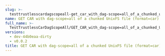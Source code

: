 ```yaml
---
slug: >-
  testtrustlesscardagscopeall-get_car_with_dag-scope=all_of_a_chunked_unixfs_file_(format=car)
name: GET CAR with dag-scope=all of a chunked UnixFS file (format=car)
full_name: >-
  TestTrustlessCarDagScopeAll/GET_CAR_with_dag-scope=all_of_a_chunked_UnixFS_file_(format=car)
versions:
  - dev-44b0eaa-dirty
  - v0.0.2
title: GET CAR with dag-scope=all of a chunked UnixFS file (format=car)
---
```


